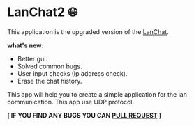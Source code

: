 # LanChat2 :globe_with_meridians:
This application is the upgraded version of the [LanChat](https://github.com/0xpulsar/LanChat).

**what's new:**
* Better gui.
* Solved common bugs.
* User input checks (Ip address check).
* Erase the chat history.

This app will help you to create a simple application for the lan communication. This app use UDP protocol.

**[ IF YOU FIND ANY BUGS YOU CAN [PULL REQUEST](https://github.com/0xpulsar/LanChat2/pulls) ]**
